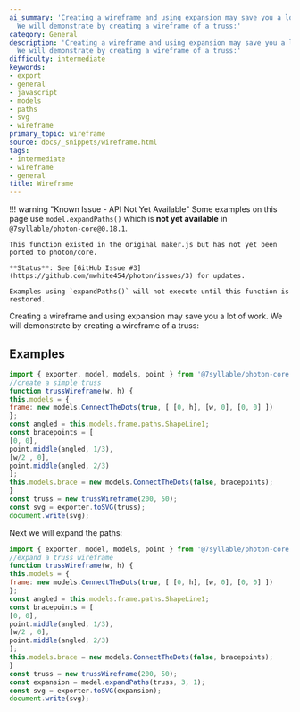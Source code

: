 ```yaml
---
ai_summary: 'Creating a wireframe and using expansion may save you a lot of work.
  We will demonstrate by creating a wireframe of a truss:'
category: General
description: 'Creating a wireframe and using expansion may save you a lot of work.
  We will demonstrate by creating a wireframe of a truss:'
difficulty: intermediate
keywords:
- export
- general
- javascript
- models
- paths
- svg
- wireframe
primary_topic: wireframe
source: docs/_snippets/wireframe.html
tags:
- intermediate
- wireframe
- general
title: Wireframe
---
```


!!! warning "Known Issue - API Not Yet Available"
    Some examples on this page use `model.expandPaths()` which is **not yet available** in `@7syllable/photon-core@0.18.1`. 
    
    This function existed in the original maker.js but has not yet been ported to photon/core. 
    
    **Status**: See [GitHub Issue #3](https://github.com/mwhite454/photon/issues/3) for updates.
    
    Examples using `expandPaths()` will not execute until this function is restored.

Creating a wireframe and using expansion may save you a lot of work. We will demonstrate by creating a wireframe of a truss:

## Examples

```javascript
import { exporter, model, models, point } from '@7syllable/photon-core';
//create a simple truss
function trussWireframe(w, h) {
this.models = {
frame: new models.ConnectTheDots(true, [ [0, h], [w, 0], [0, 0] ])
};
const angled = this.models.frame.paths.ShapeLine1;
const bracepoints = [
[0, 0],
point.middle(angled, 1/3),
[w/2 , 0],
point.middle(angled, 2/3)
];
this.models.brace = new models.ConnectTheDots(false, bracepoints);
}
const truss = new trussWireframe(200, 50);
const svg = exporter.toSVG(truss);
document.write(svg);
```

Next we will expand the paths:

```javascript
import { exporter, model, models, point } from '@7syllable/photon-core';
//expand a truss wireframe
function trussWireframe(w, h) {
this.models = {
frame: new models.ConnectTheDots(true, [ [0, h], [w, 0], [0, 0] ])
};
const angled = this.models.frame.paths.ShapeLine1;
const bracepoints = [
[0, 0],
point.middle(angled, 1/3),
[w/2 , 0],
point.middle(angled, 2/3)
];
this.models.brace = new models.ConnectTheDots(false, bracepoints);
}
const truss = new trussWireframe(200, 50);
const expansion = model.expandPaths(truss, 3, 1);
const svg = exporter.toSVG(expansion);
document.write(svg);
```
